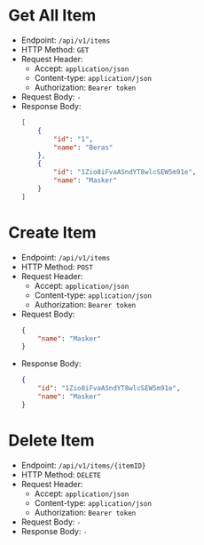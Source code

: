 # Get All Item

* Endpoint: `/api/v1/items`
* HTTP Method: `GET`
* Request Header:
    * Accept: `application/json`
    * Content-type: `application/json`
    * Authorization: `Bearer token`
* Request Body: `-`
* Response Body:
    ```JSON
    [
        {
            "id": "1",
            "name": "Beras"
        },
        {
            "id": "1Zio8iFvaASndYT8wlcSEW5m91e",
            "name": "Masker"
        }
    ]
    ```

# Create Item

* Endpoint: `/api/v1/items`
* HTTP Method: `POST`
* Request Header:
    * Accept: `application/json`
    * Content-type: `application/json`
    * Authorization: `Bearer token`
* Request Body:
    ```JSON
    {
        "name": "Masker"
    }
    ```
* Response Body:
    ```JSON
    {
        "id": "1Zio8iFvaASndYT8wlcSEW5m91e",
        "name": "Masker"
    }
    ```

# Delete Item

* Endpoint: `/api/v1/items/{itemID}`
* HTTP Method: `DELETE`
* Request Header:
    * Accept: `application/json`
    * Content-type: `application/json`
    * Authorization: `Bearer token`
* Request Body: `-`
* Response Body: `-`
